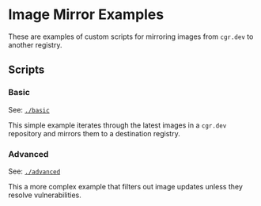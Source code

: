 # Image Mirror Examples

These are examples of custom scripts for mirroring images from `cgr.dev` to
another registry.

## Scripts

### Basic

See: [`./basic`](./basic) 

This simple example iterates through the latest images in a `cgr.dev` repository
and mirrors them to a destination registry.

### Advanced

See: [`./advanced`](./advanced)

This a more complex example that filters out image updates unless they resolve
vulnerabilities.
